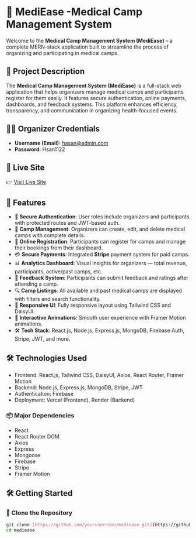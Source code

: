 # 🏥 MediEase -Medical Camp Management System

Welcome to the **Medical Camp Management System (MediEase)** – a complete MERN-stack application built to streamline the process of organizing and participating in medical camps.

## 📄 Project Description

The **Medical Camp Management System (MediEase)** is a full-stack web application that helps organizers manage medical camps and participants register for them easily. It features secure authentication, online payments, dashboards, and feedback systems. This platform enhances efficiency, transparency, and communication in organizing health-focused events.

## 👨‍⚕️ Organizer Credentials

- **Username (Email):** hasan@admin.com
- **Password:** Hsan1122

## 🔗 Live Site

👉 [Visit Live Site](https://mediease-f28e1.web.app/)

## 📌 Features

- 🔐 **Secure Authentication**: User roles include organizers and participants with protected routes and JWT-based auth.
- 📅 **Camp Management**: Organizers can create, edit, and delete medical camps with complete details.
- 🧾 **Online Registration**: Participants can register for camps and manage their bookings from their dashboard.
- 💳 **Secure Payments**: Integrated **Stripe** payment system for paid camps.
- 📊 **Analytics Dashboard**: Visual insights for organizers — total revenue, participants, active/past camps, etc.
- 📝 **Feedback System**: Participants can submit feedback and ratings after attending a camp.
- 🔍 **Camp Listings**: All available and past medical camps are displayed with filters and search functionality.
- 📱 **Responsive UI**: Fully responsive layout using Tailwind CSS and DaisyUI.
- 🎨 **Interactive Animations**: Smooth user experience with Framer Motion animations.
- 🛠️ **Tech Stack**: React.js, Node.js, Express.js, MongoDB, Firebase Auth, Stripe, JWT, and more.

## 🛠️ Technologies Used

- Frontend: React.js, Tailwind CSS, DaisyUI, Axios, React Router, Framer Motion
- Backend: Node.js, Express.js, MongoDB, Stripe, JWT
- Authentication: Firebase
- Deployment: Vercel (Frontend), Render (Backend)

### 📦 Major Dependencies
- React
- React Router DOM
- Axios
- Express
- Mongoose
- Firebase
- Stripe
- Framer Motion

## 🛠️ Getting Started

### 📁 Clone the Repository
```bash
git clone [https://github.com/yourusername/mediease.git](https://github.com/Soriful-Hasan/medical-camp-management-system-client)
cd mediease
